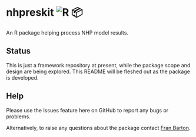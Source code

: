 # nhpreskit ![R](https://www.r-project.org/favicon-32x32.png) 📦

An R package helping process NHP model results.

## Status

This is just a framework repository at present, while the package scope and
design are being explored.
This README will be fleshed out as the package is developed.

## Help

Please use the Issues feature here on GitHub to report any bugs or problems.

Alternatively, to raise any questions about the package contact
[Fran Barton](mailto:francis.barton@nhs.net).
